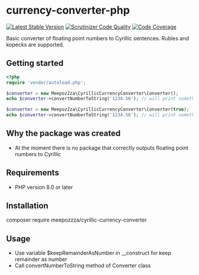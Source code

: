currency-converter-php
======================

[![Latest Stable Version](https://poser.pugx.org/meepozzza/cyrillic-currency-converter/v/stable.png)](https://packagist.org/packages/meepozzza/cyrillic-currency-converter)
[![Scrutinizer Code Quality](https://scrutinizer-ci.com/g/meepozzza/cyrillic-currency-converter/badges/quality-score.png?s=c4d93ce5c60894c09d2b4f7b1ec97d6956c9b23f)](https://scrutinizer-ci.com/g/meepozzza/cyrillic-currency-converter/)
[![Code Coverage](https://scrutinizer-ci.com/g/meepozzza/cyrillic-currency-converter/badges/coverage.png?b=main)](https://scrutinizer-ci.com/g/meepozzza/cyrillic-currency-converter/?branch=main)

Basic converter of floating point numbers to Cyrillic sentences. Rubles and kopecks are supported.

## Getting started
```php
<?php
require 'vendor/autoload.php';

$converter = new MeepozZza\CyrillicCurrencyConverter\Converter();
echo $converter->convertNumberToString('1234.56'); // will print something like 'одна тысяча двести рублей тридцать четыре рубля пятьдесят шесть копеек

$converter = new MeepozZza\CyrillicCurrencyConverter\Converter(true);
echo $converter->convertNumberToString('1234.56'); // will print something like 'одна тысяча двести рублей тридцать четыре рубля 56 копеек

```

## Why the package was created

* At the moment there is no package that correctly outputs floating point numbers to Cyrillic

## Requirements

* PHP version 8.0 or later

## Installation

composer require meepozzza/cyrillic-currency-converter

## Usage

* Use variable $keepRemainderAsNumber in __construct for keep remainder as number
* Call convertNumberToString method of Converter class
